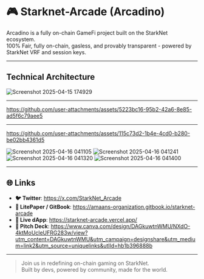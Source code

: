 # 🎮 **Starknet-Arcade (Arcadino)**

Arcadino is a fully on-chain GameFi project built on the StarkNet ecosystem.  
100% Fair, fully on-chain, gasless, and provably transparent - powered by StarkNet VRF and session keys.

--- 
## Technical Architecture

![Screenshot 2025-04-15 174929](https://github.com/user-attachments/assets/6fcccb01-ab42-4aab-a535-7b812e3217d5)

---

https://github.com/user-attachments/assets/5223bc16-95b2-42a6-8e85-ad5f6c79aee5

---

https://github.com/user-attachments/assets/115c73d2-1b4e-4cd0-b280-be02bb4361d5

![Screenshot 2025-04-16 041105](https://github.com/user-attachments/assets/092871be-dca1-44f4-a8fe-23567c5bfe4c)
![Screenshot 2025-04-16 041241](https://github.com/user-attachments/assets/1346e8b5-2554-44b0-8c6d-060e5adc4696)
![Screenshot 2025-04-16 041320](https://github.com/user-attachments/assets/3bf55c48-496a-47d6-b24b-f33993fe8b6c)
![Screenshot 2025-04-16 041400](https://github.com/user-attachments/assets/fab744ec-e700-471f-ad12-a0c75f8b3ca0)

---

## 🌐 **Links**

- **🐦 Twitter**: https://x.com/StarkNet_Arcade
- **📘 LitePaper / GitBook**: https://amaans-organization.gitbook.io/starknet-arcade
- **🚀 Live dApp**: https://starknet-arcade.vercel.app/
- **🎯 Pitch Deck**: https://www.canva.com/design/DAGkuwtnWMU/NXdO-4ktMoUcleUFRG283w/view?utm_content=DAGkuwtnWMU&utm_campaign=designshare&utm_medium=link2&utm_source=uniquelinks&utlId=hb1b396888b

---

> Join us in redefining on-chain gaming on StarkNet.  
> Built by devs, powered by community, made for the world.
